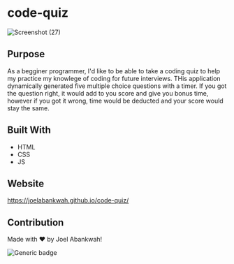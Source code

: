 # code-quiz
![Screenshot (27)](https://user-images.githubusercontent.com/100015338/163653835-80fd2e6c-c998-4c5a-88bd-b0b59571c19e.png)



## Purpose
As a begginer programmer, I'd like to be able to take a coding quiz to help my practice my knowlege of coding for future interviews. THis application 
dynamically generated five multiple choice questions with a timer. If you got the question right, it would add to you score and give you bonus time, however if you got it wrong, time would be deducted and your score would stay the same.

## Built With
* HTML
* CSS
* JS

## Website
https://joelabankwah.github.io/code-quiz/

## Contribution
Made with ❤️ by Joel Abankwah!


![Generic badge](https://img.shields.io/badge/LICENSE-LGPL3.0-lightblue.svg)
